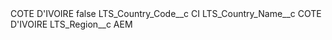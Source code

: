 <?xml version="1.0" encoding="UTF-8"?>
<CustomMetadata xmlns="http://soap.sforce.com/2006/04/metadata" xmlns:xsi="http://www.w3.org/2001/XMLSchema-instance" xmlns:xsd="http://www.w3.org/2001/XMLSchema">
    <label>COTE D&apos;IVOIRE</label>
    <protected>false</protected>
    <values>
        <field>LTS_Country_Code__c</field>
        <value xsi:type="xsd:string">CI</value>
    </values>
    <values>
        <field>LTS_Country_Name__c</field>
        <value xsi:type="xsd:string">COTE D&apos;IVOIRE</value>
    </values>
    <values>
        <field>LTS_Region__c</field>
        <value xsi:type="xsd:string">AEM</value>
    </values>
</CustomMetadata>
